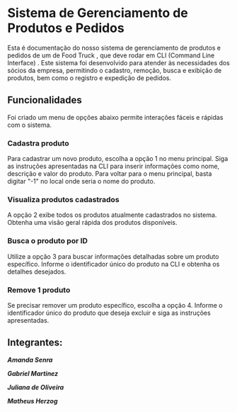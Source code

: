 # Sistema de Gerenciamento de Produtos e Pedidos
Esta é documentação do nosso sistema de gerenciamento de produtos e pedidos de um de Food Truck , que deve rodar em CLI (Command Line Interface) . 
Este sistema foi desenvolvido para atender às necessidades dos sócios da empresa, permitindo o cadastro, remoção, busca e exibição de produtos, bem como o registro e expedição de pedidos.

## Funcionalidades
Foi criado um menu de opções abaixo permite interações fáceis e rápidas com o sistema.

### Cadastra produto
Para cadastrar um novo produto, escolha a opção 1 no menu principal. Siga as instruções apresentadas na CLI para inserir informações como nome, descrição e valor do produto.
Para voltar para o menu principal, basta digitar "-1" no local onde seria o nome do produto.

### Visualiza produtos cadastrados
A opção 2 exibe todos os produtos atualmente cadastrados no sistema. Obtenha uma visão geral rápida dos produtos disponíveis.

### Busca o produto por ID
Utilize a opção 3 para buscar informações detalhadas sobre um produto específico. Informe o identificador único do produto na CLI e obtenha os detalhes desejados.

### Remove 1 produto
Se precisar remover um produto específico, escolha a opção 4. Informe o identificador único do produto que deseja excluir e siga as instruções apresentadas.

### 

## Integrantes:
***Amanda Senra***

***Gabriel Martinez***

***Juliana de Oliveira***

***Matheus Herzog***

